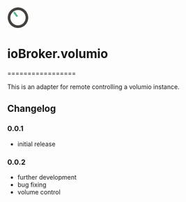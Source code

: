 ![Logo](admin/volumio.png)
# ioBroker.volumio
=================

This is an adapter for remote controlling a volumio instance.

## Changelog

### 0.0.1
*  initial release

### 0.0.2
* further development
* bug fixing
* volume control